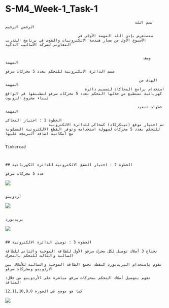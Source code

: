 # S-M4_Week-1_Task-1
                                                             بسم الله الرحمن الرحيم

                                    سنستعرض بإذن الله المهمة الأولى في الأسبوع الأول من مسار هندسة الالكترونيات والقوى في برنامج التدريب التعاوني لشركة الأساليب الذكية


                                                                 وصف المهمة
                                                                                            صمم الدائرة الالكترونية للتحكم بعدد 5 محركات سرفو

                                                               الهدف من المهمة
                                       استخدام برامج المحاكاة لتصميم دائرة كهربائية نستطيع من خلالها التحكم بعدد 5 محركات سرفو لتطبيقها في الواقع لبناء مشروع الروبوت

                                                              خطوات تنفيذ المهمة
                                                                                                             الخطوة 1 : اختيار المحاكي
                       تم اختيار موقع (تينكركاد) كمحاكي للدائرة الالكترونية للتحكم بعدد 5 محركات لسهولة استخدامه وتوفر القطع الالكترونية المطلوبة مع امكانية اضافة البرمجة عليها

                                                                  Tinkercad


                                                                                                               ## الخطوة 2 : اختيار القطع الالكترونية للدائرة الكهربائية
                                                                                                                                       عدد 5 محركات سرفو
![](https://drive.google.com/file/d/18qW4D_qJ-v9RdT4HkGIz-tmYMrHpBPTr/view?usp=sharing)

                                                                                                                                                 أردوينو
![](https://drive.google.com/file/d/1fOck2SUBovyHmo4axzJJZ5vXmSiCW8L6/view?usp=sharing)

                                                                                                                                                بريدبورد
![](https://drive.google.com/file/d/19mbBd1bIoPaRXdfaq4JpgCistAgvbL-N/view?usp=sharing)

                                                                                                                         ## الخطوة 3 : توصيل الدائرة الالكترونية
                                                                               نحتاح 3 أسلاك توصيل لكل محرك سرفو الأول للطاقة الموجبة والثاني للطاقة السالبة والثالث للتحكم بالمحرك
                                                                                     نقوم باستخدام البريدبورد كنقطة تجمع الطاقة الموجبة والسالبة للأسلاك بين الأردوينو ومحركات سرفو
                                                                                               :نقوم بتوصيل أسلاك التحكم بمحركات سرفو مباشرة على الأردوينو من خلال المنافذ
                                                                                                                      12,11,10,9,8 كما هو موضح في الصورة
![](https://drive.google.com/file/d/15BWYLiWyBCB4Ruz-RJzSf3vRNZtsF6cz/view?usp=sharing)
